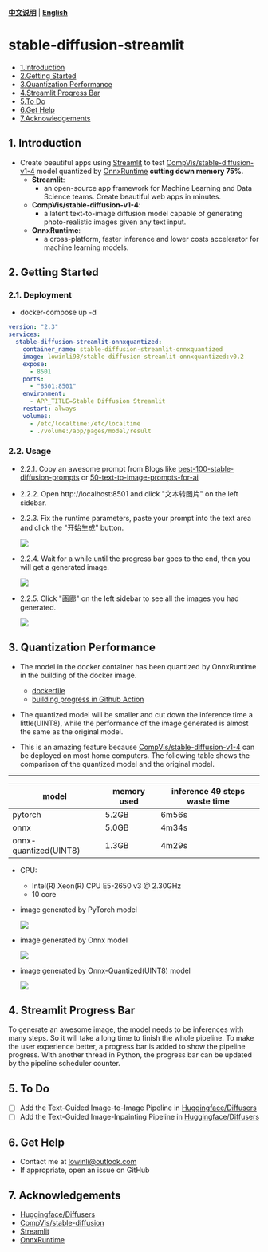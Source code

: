 [**中文说明**](https://github.com/LowinLi/stable-diffusion-streamlit/blob/main/README_CN.md) | [**English**](https://github.com/LowinLi/stable-diffusion-streamlit/blob/main/README.md)

# stable-diffusion-streamlit

- [1.Introduction](#1-introduction)
- [2.Getting Started](#2-getting-started)
- [3.Quantization Performance](#3-quantization-performance)
- [4.Streamlit Progress Bar](#4-streamlit-progress-bar)
- [5.To Do](#5-to-do)
- [6.Get Help](#6-get-help)
- [7.Acknowledgements](#7-acknowledgements)

## 1. Introduction

+ Create beautiful apps using [Streamlit](https://github.com/streamlit/streamlit) to test [CompVis/stable-diffusion-v1-4](https://huggingface.co/CompVis/stable-diffusion-v1-4) model quantized by [OnnxRuntime](https://github.com/microsoft/onnxruntime) **cutting down memory 75%**.
    + **Streamlit**:
      + an open-source app framework for Machine Learning and Data Science teams. Create beautiful web apps in minutes.
    + **CompVis/stable-diffusion-v1-4**:
        + a latent text-to-image diffusion model capable of generating photo-realistic images given any text input.
    + **OnnxRuntime**:
        + a cross-platform, faster inference and lower costs accelerator for machine learning models.

    
## 2. Getting Started

### 2.1. Deployment
+ docker-compose up -d
```yaml
version: "2.3"
services:
  stable-diffusion-streamlit-onnxquantized:
    container_name: stable-diffusion-streamlit-onnxquantized
    image: lowinli98/stable-diffusion-streamlit-onnxquantized:v0.2
    expose:
      - 8501
    ports:
      - "8501:8501"
    environment:
      - APP_TITLE=Stable Diffusion Streamlit
    restart: always
    volumes:
      - /etc/localtime:/etc/localtime
      - ./volume:/app/pages/model/result
```

### 2.2. Usage
+ 2.2.1. Copy an awesome prompt from Blogs like [best-100-stable-diffusion-prompts](https://mpost.io/best-100-stable-diffusion-prompts-the-most-beautiful-ai-text-to-image-prompts/) or [50-text-to-image-prompts-for-ai](https://decentralizedcreator.com/50-text-to-image-prompts-for-ai-art-generator-stable-diffusion-a-visual-treat-inside/)
+ 2.2.2. Open http://localhost:8501 and click "文本转图片" on the left sidebar.
+ 2.2.3. Fix the runtime parameters, paste your prompt into the text area and click the "开始生成" button.

    ![](./doc/gif/use1.gif)

+ 2.2.4. Wait for a while until the progress bar goes to the end, then you will get a generated image.

    ![](./doc/gif/use2.gif)

+ 2.2.5. Click "画廊" on the left sidebar to see all the images you had generated.

    ![](./doc/gif/use3.gif)


## 3. Quantization Performance
+ The model in the docker container has been quantized by OnnxRuntime in the building of the docker image.

  + [dockerfile](https://github.com/LowinLi/stable-diffusion-streamlit/blob/main/docker/dockerfile)
  + [building progress in Github Action](https://github.com/LowinLi/stable-diffusion-streamlit/actions/runs/3202674839/jobs/5231895605)

+ The quantized model will be smaller and cut down the inference time a little(UINT8), while the performance of the image generated is almost the same as the original model.
+ This is an amazing feature because [CompVis/stable-diffusion-v1-4](https://huggingface.co/CompVis/stable-diffusion-v1-4) can be deployed on most home computers. The following table shows the comparison of the quantized model and the original model.

---
| model | memory used | inference 49 steps waste time |
| --- | --- | --- |
| pytorch | 5.2GB | 6m56s |
| onnx | 5.0GB | 4m34s |
| onnx-quantized(UINT8) | 1.3GB | 4m29s |

+ CPU: 
  + Intel(R) Xeon(R) CPU E5-2650 v3 @ 2.30GHz 
  + 10 core


+ image generated by PyTorch model

    ![](./doc/pic/torch.png)
+ image generated by Onnx model

    ![](./doc/pic/onnx.png)
+ image generated by Onnx-Quantized(UINT8) model

    ![](./doc/pic/onnxquantized.png)

## 4. Streamlit Progress Bar
To generate an awesome image, the model needs to be inferences with many steps. So it will take a long time to finish the whole pipeline. To make the user experience better, a progress bar is added to show the pipeline progress. 
With another thread in Python, the progress bar can be updated by the pipeline scheduler counter.



## 5. To Do

- [ ] Add the Text-Guided Image-to-Image Pipeline in [Huggingface/Diffusers](https://huggingface.co/docs/diffusers/using-diffusers/img2img)
- [ ] Add the Text-Guided Image-Inpainting Pipeline in [Huggingface/Diffusers](https://huggingface.co/docs/diffusers/using-diffusers/inpaint)

## 6. Get Help

+ Contact me at lowinli@outlook.com
+ If appropriate, open an issue on GitHub

## 7. Acknowledgements

+ [Huggingface/Diffusers](https://github.com/huggingface/diffusers)
+ [CompVis/stable-diffusion](https://github.com/CompVis/stable-diffusion)
+ [Streamlit](https://github.com/streamlit/streamlit)
+ [OnnxRuntime](https://github.com/microsoft/onnxruntime)

